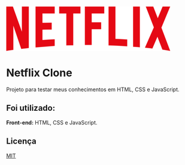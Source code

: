 

![Logo](images/nficon-nav.png)


# Netflix Clone

Projeto para testar meus conhecimentos em HTML, CSS e JavaScript.


## Foi utilizado:

**Front-end:** HTML, CSS e JavaScript.


## Licença

[MIT](https://choosealicense.com/licenses/mit/)

